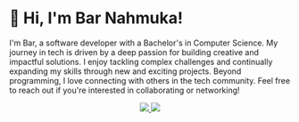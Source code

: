 # 👋 Hi, I'm Bar Nahmuka!

I'm Bar, a software developer with a Bachelor's in Computer Science. My journey in tech is driven by a deep passion for building creative and impactful solutions.
I enjoy tackling complex challenges and continually expanding my skills through new and exciting projects.
Beyond programming, I love connecting with others in the tech community. Feel free to reach out if you're interested in collaborating or networking!


<p align="center">
  <a href="https://skillicons.dev">
  <img src="https://skillicons.dev/icons?i=git,github,react,redux,nextjs,nodejs,express,bootstrap,heroku,linux,firebase,mongodb,mysql,postman" />
    <img src="https://skillicons.dev/icons?i=html,css,c,cs,cpp,js,java,py" />
  </a>
</p>
<!--




